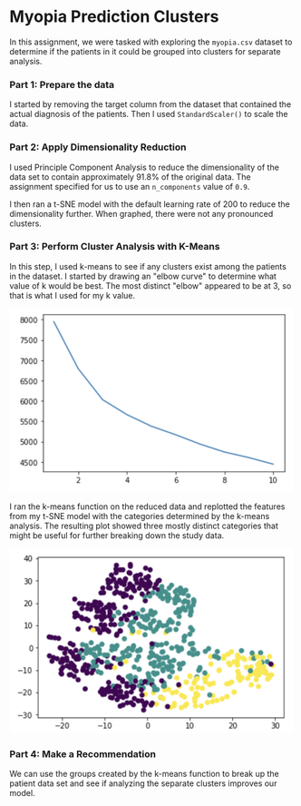 # Myopia Prediction Clusters

In this assignment, we were tasked with exploring the `myopia.csv` dataset to determine if the patients in it could be grouped into clusters for separate analysis.

### Part 1: Prepare the data
I started by removing the target column from the dataset that contained the actual diagnosis of the patients. Then I used `StandardScaler()` to scale the data.

### Part 2: Apply Dimensionality Reduction

I used Principle Component Analysis to reduce the dimensionality of the data set to contain approximately 91.8% of the original data. The assignment specified for us to use an `n_components` value of `0.9`.

I then ran a t-SNE model with the default learning rate of 200 to reduce the dimensionality further. When graphed, there were not any pronounced clusters.

### Part 3: Perform Cluster Analysis with K-Means

In this step, I used k-means to see if any clusters exist among the patients in the dataset. I started by drawing an "elbow curve" to determine what value of k would be best. The most distinct "elbow" appeared to be at 3, so that is what I used for my k value. 

<img src="elbow_curve.png" width=500>

I ran the k-means function on the reduced data and replotted the features from my t-SNE model with the categories determined by the k-means analysis. The resulting plot showed three mostly distinct categories that might be useful for further breaking down the study data.

<img src="k-means_clusters.png" width=500>

### Part 4: Make a Recommendation

We can use the groups created by the k-means function to break up the patient data set and see if analyzing the separate clusters improves our model. 
